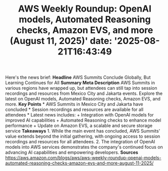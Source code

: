 ﻿---
title: "AWS Weekly Roundup: OpenAI models, Automated Reasoning checks, Amazon EVS, and more (August 11, 2025)'
date: '2025-08-21T16:43:49"
category: "Markets"
summary: ""
slug: "aws weekly roundup openai models automated reasoning checks "
source_urls:
  - "https://aws.amazon.com/blogs/aws/aws-weekly-roundup-openai-models-automated-reasoning-checks-amazon-evs-and-more-august-11-2025/"
seo:
  title: "AWS Weekly Roundup: OpenAI models, Automated Reasoning checks, Amazon EVS, and more (August 11, 2025) | Hash n Hedge'
  description: '"
  keywords: ["news", "markets", "brief"]
---
Here's the news brief:  **Headline** AWS Summits Conclude Globally, But Learning Continues for All  **Summary Meta Description** AWS Summits in various regions have wrapped up, but attendees can still tap into session recordings and resources from Mexico City and Jakarta events. Explore the latest on OpenAI models, Automated Reasoning checks, Amazon EVS, and more.  **Key Points**  * AWS Summits in Mexico City and Jakarta have concluded * Session recordings and resources are available for all attendees * Latest news includes: 	+ Integration with OpenAI models for improved AI capabilities 	+ Automated Reasoning checks to enhance model performance 	+ Update on Amazon EVS, a scalable and secure storage service  **Takeaways**  1. While the main event has concluded, AWS Summits' value extends beyond the initial gathering, with ongoing access to session recordings and resources for all attendees. 2. The integration of OpenAI models into AWS services demonstrates the company's continued focus on advancing AI capabilities and empowering developers.  **Sources** https://aws.amazon.com/blogs/aws/aws-weekly-roundup-openai-models-automated-reasoning-checks-amazon-evs-and-more-august-11-2025/ 
